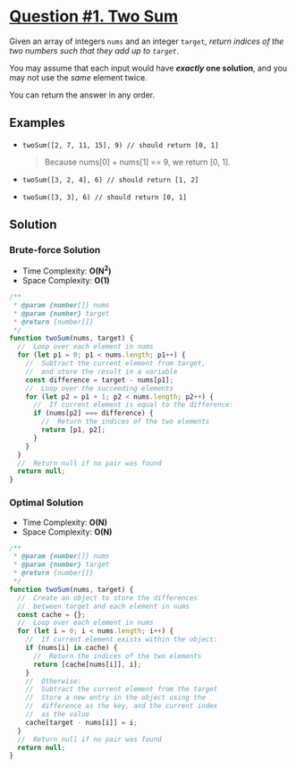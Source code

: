 # [Question #1. Two Sum](https://leetcode.com/problems/two-sum/)

Given an array of integers `nums` and an integer `target`, _return indices of the two numbers such that they add up to `target`_.

You may assume that each input would have **_exactly_ one solution**, and you may not use the _same_ element twice.

You can return the answer in any order.

## Examples

- `twoSum([2, 7, 11, 15], 9) // should return [0, 1]`

  > Because nums[0] + nums[1] == 9, we return [0, 1].

- `twoSum([3, 2, 4], 6) // should return [1, 2]`
- `twoSum([3, 3], 6) // should return [0, 1]`

## Solution

### Brute-force Solution

- Time Complexity: **O(N<sup>2</sup>)**
- Space Complexity: **O(1)**

```js
/**
 * @param {number[]} nums
 * @param {number} target
 * @return {number[]}
 */
function twoSum(nums, target) {
  //  Loop over each element in nums
  for (let p1 = 0; p1 < nums.length; p1++) {
    //  Subtract the current element from target,
    //  and store the result in a variable
    const difference = target - nums[p1];
    //  Loop over the succeeding elements
    for (let p2 = p1 + 1; p2 < nums.length; p2++) {
      //  If current element is equal to the difference:
      if (nums[p2] === difference) {
        //  Return the indices of the two elements
        return [p1, p2];
      }
    }
  }
  //  Return null if no pair was found
  return null;
}
```

### Optimal Solution

- Time Complexity: **O(N)**
- Space Complexity: **O(N)**

```js
/**
 * @param {number[]} nums
 * @param {number} target
 * @return {number[]}
 */
function twoSum(nums, target) {
  //  Create an object to store the differences
  //  between target and each element in nums
  const cache = {};
  //  Loop over each element in nums
  for (let i = 0; i < nums.length; i++) {
    //  If current element exists within the object:
    if (nums[i] in cache) {
      //  Return the indices of the two elements
      return [cache[nums[i]], i];
    }
    //  Otherwise:
    //  Subtract the current element from the target
    //  Store a new entry in the object using the
    //  difference as the key, and the current index
    //  as the value
    cache[target - nums[i]] = i;
  }
  //  Return null if no pair was found
  return null;
}
```
